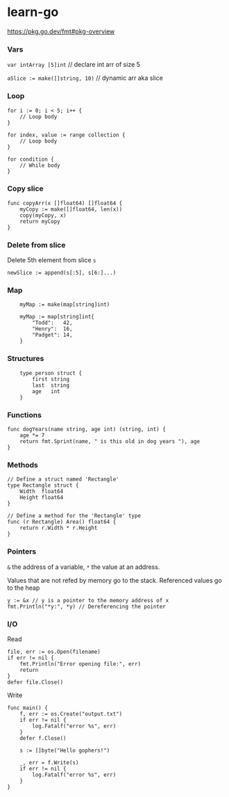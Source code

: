 # learn-go
https://pkg.go.dev/fmt#pkg-overview

### Vars

`var intArray [5]int` // declare int arr of size 5

`aSlice := make([]string, 10)` // dynamic arr aka slice

### Loop

```
for i := 0; i < 5; i++ {
    // Loop body
}
```

```
for index, value := range collection {
    // Loop body
}
```

```
for condition {
    // While body
}
```

### Copy slice

```
func copyArr(x []float64) []float64 {
	myCopy := make([]float64, len(x))
	copy(myCopy, x)
	return myCopy
}
```

### Delete from slice

Delete 5th element from slice `s`
```
newSlice := append(s[:5], s[6:]...)
```

### Map

```
    myMap := make(map[string]int)
```

```
    myMap := map[string]int{
        "Todd":   42,
        "Henry":  16,
        "Padget": 14,
    }
```

### Structures

```
    type person struct {
        first string
        last  string
        age   int
    }
```


### Functions

```
func dogYears(name string, age int) (string, int) {
	age *= 7
	return fmt.Sprint(name, " is this old in dog years "), age
}
```

### Methods 

```
// Define a struct named 'Rectangle'
type Rectangle struct {
    Width  float64
    Height float64
}

// Define a method for the 'Rectangle' type
func (r Rectangle) Area() float64 {
    return r.Width * r.Height
}
```

### Pointers

`&` the address of a variable, `*` the value at an address.

Values that are not refed by memory go to the stack. Referenced values go to the heap


```
y := &x // y is a pointer to the memory address of x
fmt.Println("*y:", *y) // Dereferencing the pointer
```


### I/O

Read
```
file, err := os.Open(filename)
if err != nil {
    fmt.Println("Error opening file:", err)
    return
}
defer file.Close()
```

Write
```
func main() {
	f, err := os.Create("output.txt")
	if err != nil {
		log.Fatalf("error %s", err)
	}
	defer f.Close()

	s := []byte("Hello gophers!")

	_, err = f.Write(s)
	if err != nil {
		log.Fatalf("error %s", err)
	}
}
```